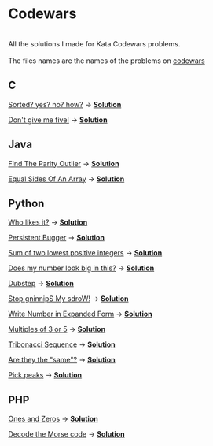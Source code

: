 # Codewars
<br>All the solutions I made for Kata Codewars problems.</br>
<br>The files names are the names of the problems on [codewars](https://www.codewars.com)</br>

## C
[Sorted? yes? no? how?](https://www.codewars.com/kata/sorted-yes-no-how/c) -> <b>[Solution](C/sorted_yes_no_how.c)</b>

[Don't give me five!](https://www.codewars.com/kata/dont-give-me-five/c) -> <b>[Solution](C/dont_give_me_five.c)</b>

## Java
[Find The Parity Outlier](https://www.codewars.com/kata/find-the-parity-outlier/java) -> <b>[Solution](Java/find_the_parity_outlier.java)</b>

[Equal Sides Of An Array](https://www.codewars.com/kata/equal-sides-of-an-array/java) -> <b>[Solution](equal_sides_of_an_array)</b>

## Python
[Who likes it?](https://www.codewars.com/kata/who-likes-it/python) -> <b>[Solution](Python/who_likes_it.py)</b>

[Persistent Bugger](https://www.codewars.com/kata/persistent-bugger/python) -> <b>[Solution](Python/persistent_bugger.py)</b>

[Sum of two lowest positive integers](https://www.codewars.com/kata/sum-of-two-lowest-positive-integers/python) -> <b>[Solution](Python/sum_of_two_lowest_positive_integers.py)</b>

[Does my number look big in this?](https://www.codewars.com/kata/does-my-number-look-big-in-this/python) -> <b>[Solution](Python/does_my_number_look_big_in_this.py)</b>

[Dubstep](https://www.codewars.com/kata/dubstep/python) -> <b>[Solution](Python/dubstep.py)</b>

[Stop gninnipS My sdroW!](https://www.codewars.com/kata/stop-gninnips-my-sdrow/python) -> <b>[Solution](Python/stop_gninnips_my_sdrow.py)</b>

[Write Number in Expanded Form](https://www.codewars.com/kata/write-number-in-expanded-form/python) -> <b>[Solution](Python/write_number_in_expanded_form.py)</b>

[Multiples of 3 or 5](https://www.codewars.com/kata/multiples-of-3-or-5/python) -> <b>[Solution](Python/multiples_of_3_or_5.py)</b>


[Tribonacci Sequence](https://www.codewars.com/kata/tribonacci-sequence/python) -> <b>[Solution](Python/tribonacci_sequence.py)</b>

[Are they the "same"?](https://www.codewars.com/kata/are-they-the-same/python) -> <b>[Solution](Python/are_they_the_same.py)</b>

[Pick peaks](https://www.codewars.com/kata/pick-peaks/python) -> <b>[Solution](Python/pick_peaks.py)</b>

## PHP
[Ones and Zeros](https://www.codewars.com/kata/ones-and-zeros/php) -> <b>[Solution](PHP/ones_and_zeros.php)</b>

[Decode the Morse code](https://www.codewars.com/kata/decode-the-morse-code/php) -> <b>[Solution](PHP/decode_the_morse_code.php)</b>
